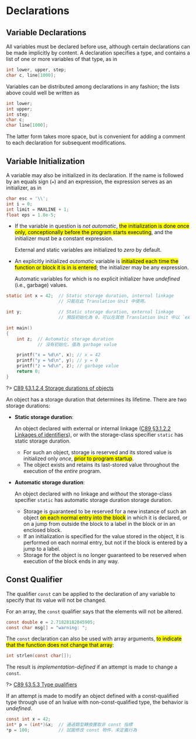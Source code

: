 # Declarations

## Variable Declarations

All variables must be declared before use, although certain declarations can be made implicitly by content. A declaration specifies a type, and contains a list of one or more variables of that type, as in

```c
int lower, upper, step;
char c, line[1000];
```

Variables can be distributed among declarations in any fashion; the lists above could well be written as

```c
int lower;
int upper;
int step;
char c;
char line[1000];
```

The latter form takes more space, but is convenient for adding a comment to each declaration for subsequent modifications.

## Variable Initialization

A variable may also be initialized in its declaration. If the name is followed by an equals sign (`=`) and an expression, the expression serves as an initializer, as in

```c
char esc = '\\';
int i = 0;
int limit = MAXLINE + 1;
float eps = 1.0e-5;
```

- If the variable in question is *not automatic*, <mark>the initialization is done once only, conceptionally before the program starts executing</mark>, and the initializer must be a constant expression.

    External and static variables are initialized to *zero* by default.

- An explicitly initialized *automatic* variable is <mark>initialized each time the function or block it is in is entered</mark>; the initializer may be any expression.

    Automatic variables for which is no explicit initializer have *undefined* (i.e., garbage) values.

<div class="alert-example">

```c
static int x = 42;  // Static storage duration, internal linkage
                    // 只能在此 Translation Unit 中使用。

int y;              // Static storage duration, external linkage
                    // 預設初始化為 0，可以在其他 Translation Unit 中以 `extern` 引用。

int main()
{
    int z;  // Automatic storage duration
            // 沒有初始化，值為 garbage value

    printf("x = %d\n", x); // x = 42
    printf("y = %d\n", y); // y = 0
    printf("z = %d\n", z); // garbage value
    return 0;
}
```

</div>

<div class="alert-note">

?> [C89 &sect;3.1.2.4 Storage durations of objects][]

An object has a storage duration that determines its lifetime. There are two storage durations:

- **Static storage duration**:

    An object declared with external or internal linkage ([C89 &sect;3.1.2.2 Linkages of identifiers][]), or with the storage-class specifier `static` has static storage duration.

    - For such an object, storage is reserved and its stored value is initialized only *once*, <mark>prior to program startup</mark>.
    - The object exists and retains its last-stored value throughout the execution of the *entire* program.

- **Automatic storage duration**:

    An object declared with no linkage and *without* the storage-class specifier `static` has automatic storage duration storage duration.

    - Storage is guaranteed to be reserved for a new instance of such an object <mark>on each normal entry into the block</mark> in which it is declared, or on a jump from outside the block to a label in the block or in an enclosed block.
    - If an initialization is specified for the value stored in the object, it is performed on each normal entry, but not if the block is entered by a jump to a label.
    - Storage for the object is no longer guaranteed to be reserved when execution of the block ends in any way.

[C89 &sect;3.1.2.4 Storage durations of objects]: https://port70.net/~nsz/c/c89/c89-draft.html#3.1.2.4
[C89 &sect;3.1.2.2 Linkages of identifiers]: https://port70.net/~nsz/c/c89/c89-draft.html#3.1.2.2

</div>

## Const Qualifier

The qualifier `const` can be applied to the declaration of any variable to specify that its value will not be changed.

For an array, the `const` qualifier says that the elements will not be altered.

```c
const double e = 2.71828182845905;
const char msg[] = "warning: ";
```

The `const` declaration can also be used with array arguments, <mark>to indicate that the function does not change that array</mark>:

```c
int strlen(const char[]);
```

The result is *implementation-defined* if an attempt is made to change a `const`.

<div class="alert-note">

?> [C89 &sect;3.5.3 Type qualifiers][]

If an attempt is made to modify an object defined with a const-qualified type through use of an lvalue with non-const-qualified type, the behavior is *undefined*.

```c
const int x = 42;
int* p = (int*)&x;  // 通過類型轉換獲取非 const 指標
*p = 100;           // 試圖修改 const 物件，未定義行為
```

[C89 &sect;3.5.3 Type qualifiers]: https://port70.net/~nsz/c/c89/c89-draft.html#3.5.3

</div>
